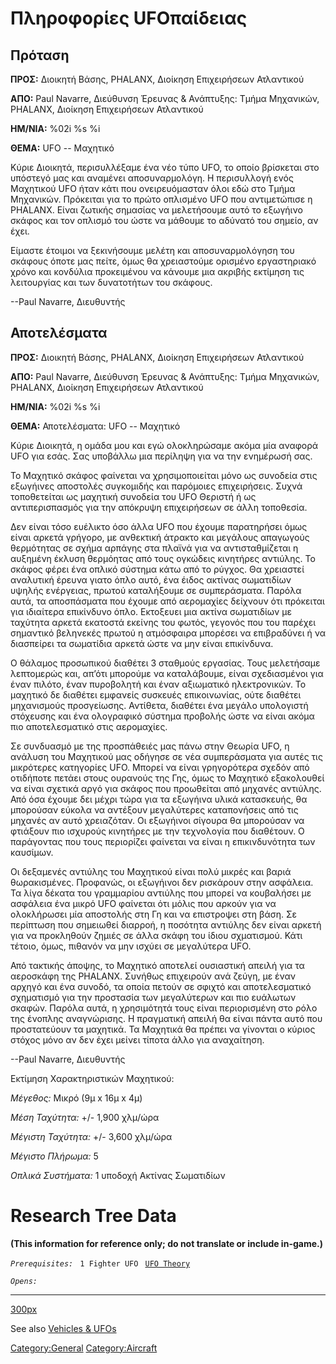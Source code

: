 # Πληροφορίες UFOπαίδειας

## Πρόταση

**ΠΡΟΣ:** Διοικητή Βάσης, PHALANX, Διοίκηση Επιχειρήσεων Ατλαντικού

**ΑΠΟ:** Paul Navarre, Διεύθυνση Έρευνας & Ανάπτυξης: Τμήμα Μηχανικών,
PHALANX, Διοίκηση Επιχειρήσεων Ατλαντικού

**ΗΜ/ΝΙΑ:** %02i %s %i

**ΘΕΜΑ:** UFO -- Μαχητικό

Κύριε Διοικητά, περισυλλέξαμε ένα νέο τύπο UFO, το οποίο βρίσκεται στο
υπόστεγό μας και αναμένει αποσυναρμολόγη. Η περισυλλογή ενός Μαχητικού
UFO ήταν κάτι που ονειρευόμασταν όλοι εδώ στο Τμήμα Μηχανικών. Πρόκειται
για το πρώτο οπλισμένο UFO που αντιμετώπισε η PHALANX. Είναι ζωτικής
σημασίας να μελετήσουμε αυτό το εξωγήινο σκάφος και τον οπλισμό του ώστε
να μάθουμε το αδύνατό του σημείο, αν έχει.

Είμαστε έτοιμοι να ξεκινήσουμε μελέτη και αποσυναρμολόγηση του σκάφους
όποτε μας πείτε, όμως θα χρειαστούμε ορισμένο εργαστηριακό χρόνο και
κονδύλια προκειμένου να κάνουμε μια ακριβής εκτίμηση τις λειτουργίας και
των δυνατοτήτων του σκάφους.

--Paul Navarre, Διευθυντής

## Αποτελέσματα

**ΠΡΟΣ:** Διοικητή Βάσης, PHALANX, Διοίκηση Επιχειρήσεων Ατλαντικού

**ΑΠΟ:** Paul Navarre, Διεύθυνση Έρευνας & Ανάπτυξης: Τμήμα Μηχανικών,
PHALANX, Διοίκηση Επιχειρήσεων Ατλαντικού

**ΗΜ/ΝΙΑ:** %02i %s %i

**ΘΕΜΑ:** Αποτελέσματα: UFO -- Μαχητικό

Κύριε Διοικητά, η ομάδα μου και εγώ ολοκληρώσαμε ακόμα μία αναφορά UFO
για εσάς. Σας υποβάλλω μια περίληψη για να την ενημέρωσή σας.

Το Μαχητικό σκάφος φαίνεται να χρησιμοποιείται μόνο ως συνοδεία στις
εξωγήινες αποστολές συγκομιδής και παρόμοιες επιχειρήσεις. Συχνά
τοποθετείται ως μαχητική συνοδεία του UFO Θεριστή ή ως αντιπερισπασμός
για την απόκρυψη επιχειρήσεων σε άλλη τοποθεσία.

Δεν είναι τόσο ευέλικτο όσο άλλα UFO που έχουμε παρατηρήσει όμως είναι
αρκετά γρήγορο, με ανθεκτική άτρακτο και μεγάλους απαγωγούς θερμότητας
σε σχήμα αρπάγης στα πλαϊνά για να αντισταθμίζεται η αυξημένη έκλυση
θερμόητας από τους ογκώδεις κινητήρες αντιύλης. Το σκάφος φέρει ένα
οπλικό σύστημα κάτω από το ρύγχος. Θα χρειαστεί αναλυτική έρευνα γιατο
όπλο αυτό, ένα έιδος ακτίνας σωματιδίων υψηλής ενέργειας, πρωτού
καταλήξουμε σε συμπεράσματα. Παρόλα αυτά, τα αποσπάσματα που έχουμε από
αερομαχίες δείχνουν ότι πρόκειται για ιδιαίτερα επικίνδυνο όπλο.
Εκτοξευει μια ακτίνα σωματιδίων με ταχύτητα αρκετά εκατοστά εκείνης του
φωτός, γεγονός που του παρέχει σημαντικό βεληνεκές πρωτού η ατμόσφαιρα
μπορέσει να επιβραδύνει ή να διασπείρει τα σωματίδια αρκετά ώστε να μην
είναι επικίνδυνα.

Ο θάλαμος προσωπικού διαθέτει 3 σταθμούς εργασίας. Τους μελετήσαμε
λεπτομερώς και, απ’ότι μπορούμε να καταλάβουμε, είναι σχεδιασμένοι για
έναν πιλότο, έναν πυροβολητή και έναν αξιωματικό ηλεκτρονικών. Το
μαχητικό δε διαθέτει εμφανείς συσκευές επικοινωνίας, ούτε διαθέτει
μηχανισμούς προσγείωσης. Αντίθετα, διαθέτει ένα μεγάλο υπολογιστή
στόχευσης και ένα ολογραφικό σύστημα προβολής ώστε να είναι ακόμα πιο
αποτελεσματικό στις αερομαχίες.

Σε συνδυασμό με της προσπάθειές μας πάνω στην Θεωρία UFO, η ανάλυση του
Μαχητικού μας οδήγησε σε νέα συμπεράσματα για αυτές τις μικρότερες
κατηγορίες UFO. Μπορεί να είναι γρηγορότερα σχεδόν από οτιδήποτε πετάει
στους ουρανούς της Γης, όμως το Μαχητικό εξακολουθεί να είναι σχετικά
αργό για σκάφος που προωθείται από μηχανές αντιύλης. Από όσα έχουμε δει
μέχρι τώρα για τα εξωγήινα υλικά κατασκευής, θα μπορούσαν εύκολα να
αντέξουν μεγαλύτερες καταπονήσεις από τις μηχανές αν αυτό χρειαζόταν. Οι
εξωγήινοι σίγουρα θα μπορούσαν να φτιάξουν πιο ισχυρούς κινητήρες με την
τεχνολογία που διαθέτουν. Ο παράγοντας που τους περιορίζει φαίνεται να
είναι η επικινδυνότητα των καυσίμων.

Οι δεξαμενές αντιύλης του Μαχητικού είναι πολύ μικρές και βαριά
θωρακισμένες. Προφανώς, οι εξωγήινοι δεν ρισκάρουν στην ασφάλεια. Τα
λίγα δέκατα του γραμμαρίου αντιύλης που μπορεί να κουβαλήσει με ασφάλεια
ένα μικρό UFO φαίνεται ότι μόλις που αρκούν για να ολοκλήρωσει μία
αποστολής στη Γη και να επιστροψει στη βάση. Σε περίπτωση που σημειωθεί
διαρροή, η ποσότητα αντιύλης δεν είναι αρκετή για να προκληθούν ζημιές
σε άλλα σκάφη του ίδιου σχματισμού. Κάτι τέτοιο, όμως, πιθανόν να μην
ισχύει σε μεγαλύτερα UFO.

Από τακτικής άποψης, το Μαχητικό αποτελεί ουσιαστική απειλή για τα
αεροσκάφη της PHALANX. Συνήθως επιχειρούν ανά ζεύγη, με έναν αρχηγό και
ένα συνοδό, τα οποία πετούν σε σφιχτό και αποτελεσματικό σχηματισμό για
την προστασία των μεγαλύτερων και πιο ευάλωτων σκαφών. Παρόλα αυτά, η
χρησιμότητά τους είναι περιορισμένη στο ρόλο της ένοπλης αναγνώρισης. Η
πραγματική απειλή θα είναι πάντα αυτό που προστατεύουν τα μαχητικά. Τα
Μαχητικά θα πρέπει να γίνονται ο κύριος στόχος μόνο αν δεν έχει μείνει
τίποτα άλλο για αναχαίτηση.

--Paul Navarre, Διευθυντής

Εκτίμηση Χαρακτηριστικών Μαχητικού:

*Μέγεθος:* Μικρό (9μ x 16μ x 4μ)

*Μέση Ταχύτητα:* +/- 1,900 χλμ/ώρα

*Μέγιστη Ταχύτητα:* +/- 3,600 χλμ/ώρα

*Μέγιστο Πλήρωμα:* 5

*Οπλικά Συστήματα:* 1 υποδοχή Ακτίνας Σωματιδίων

# Research Tree Data

**(This information for reference only; do not translate or include
in-game.)**

*`Prerequisites:`*
` 1 Fighter UFO`
` `[`UFO Theory`](Research/UFO_Theory "wikilink")

*`Opens:`*

------------------------------------------------------------------------

[300px](image:Ufo_fighter.jpg "wikilink")

See also [Vehicles & UFOs](Vehicles_&_UFOs "wikilink")

[Category:General](Category:General "wikilink")
[Category:Aircraft](Category:Aircraft "wikilink")